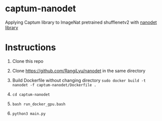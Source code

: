 # captum-nanodet
Applying Captum library to ImageNat pretrained shufflenetv2 with [nanodet library](https://github.com/RangiLyu/nanodet)

# Instructions

1) Clone this repo

2) Clone https://github.com/RangiLyu/nanodet in the same directory

3) Build Dockerfile without changing directory `sudo docker build -t nanodet -f captum-nanodet/Dockerfile .`

4) `cd captum-nanodet`

5) `bash run_docker_gpu.bash`

6) `python3 main.py`